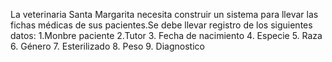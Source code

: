 La veterinaria Santa Margarita necesita construir un sistema para llevar las fichas médicas de sus pacientes.Se debe llevar registro de los siguientes datos:
1.Monbre paciente
2.Tutor
3. Fecha de nacimiento
4. Especie
5. Raza
6. Género
7. Esterilizado
8. Peso
9. Diagnostico
